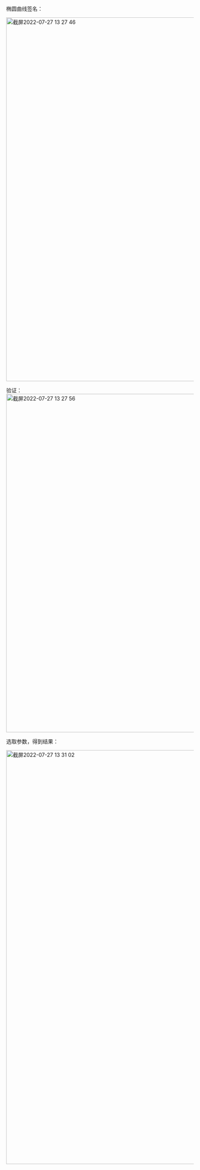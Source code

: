 椭圆曲线签名：

<img width="978" alt="截屏2022-07-27 13 27 46" src="https://user-images.githubusercontent.com/108727329/181168702-63848d9d-d849-4f40-a27b-14083f4ea44d.png">


验证：
<img width="910" alt="截屏2022-07-27 13 27 56" src="https://user-images.githubusercontent.com/108727329/181168709-5d52178d-d32d-4315-b8e5-ad69687904f8.png">

选取参数，得到结果：

<img width="1113" alt="截屏2022-07-27 13 31 02" src="https://user-images.githubusercontent.com/108727329/181168781-3a021d07-5a44-43e5-a052-33b40c8a2558.png">
